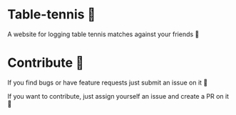 # Table-tennis :ping_pong:
A website for logging table tennis matches against your friends :couple:


# Contribute :robot:
If you find bugs or have feature requests just submit an issue on it :bug:

If you want to contribute, just assign yourself an issue and create a PR on it :100:
